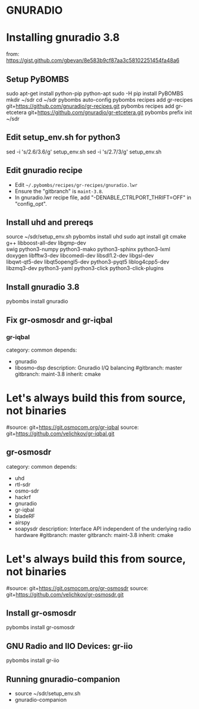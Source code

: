 # GNURADIO

# Installing gnuradio 3.8

from: https://gist.github.com/gbevan/8e583b9cf87aa3c58102251454fa48a6

## Setup PyBOMBS

sudo apt-get install python-pip python-apt
sudo -H pip install PyBOMBS
mkdir ~/sdr
cd ~/sdr
pybombs auto-config
pybombs recipes add gr-recipes git+https://github.com/gnuradio/gr-recipes.git
pybombs recipes add gr-etcetera git+https://github.com/gnuradio/gr-etcetera.git
pybombs prefix init ~/sdr


## Edit setup_env.sh for python3

sed -i 's/2\.6/3.6/g' setup_env.sh
sed -i 's/2\.7/3/g' setup_env.sh


## Edit gnuradio recipe
* Edit `~/.pybombs/recipes/gr-recipes/gnuradio.lwr`
* Ensure the "gitbranch" is `maint-3.8`.
* In gnuradio.lwr recipe file, add "-DENABLE_CTRLPORT_THRIFT=OFF" in "config_opt".

## Install uhd and prereqs

source ~/sdr/setup_env.sh
pybombs install uhd
sudo apt install git cmake g++ libboost-all-dev libgmp-dev \
  swig python3-numpy python3-mako python3-sphinx python3-lxml \
  doxygen libfftw3-dev libcomedi-dev libsdl1.2-dev libgsl-dev \
  libqwt-qt5-dev libqt5opengl5-dev python3-pyqt5 liblog4cpp5-dev \
  libzmq3-dev python3-yaml python3-click python3-click-plugins


## Install gnuradio 3.8

pybombs install gnuradio


## Fix gr-osmosdr and gr-iqbal
### gr-iqbal

category: common
depends:
- gnuradio
- libosmo-dsp
description: Gnuradio I/Q balancing
#gitbranch: master
gitbranch: maint-3.8
inherit: cmake
# Let's always build this from source, not binaries
#source: git+https://git.osmocom.org/gr-iqbal
source: git+https://github.com/velichkov/gr-iqbal.git


## gr-osmosdr

category: common
depends:
- uhd
- rtl-sdr
- osmo-sdr
- hackrf
- gnuradio
- gr-iqbal
- bladeRF
- airspy
- soapysdr
description: Interface API independent of the underlying radio hardware
#gitbranch: master
gitbranch: maint-3.8
inherit: cmake
# Let's always build this from source, not binaries
#source: git+https://git.osmocom.org/gr-osmosdr
source: git+https://github.com/velichkov/gr-osmosdr.git


## Install gr-osmosdr

pybombs install gr-osmosdr

## GNU Radio and IIO Devices: gr-iio
pybombs install gr-iio


## Running gnuradio-companion

* source ~/sdr/setup_env.sh
* gnuradio-companion


